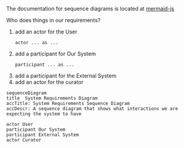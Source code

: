 The documentation for sequence diagrams is located at [mermaid-js](https://mermaid-js.github.io/mermaid/#/sequenceDiagram)

Who does things in our requirements?
1. add an actor for the User
   ```
   actor ... as ...
   ```
1. add a participant for Our System
   ```
   participant ... as ...
   ```
1. add a participant for the External System
1. add an actor for the curator

```mermaid
sequenceDiagram
title  System Requirements Diagram
accTitle: System Requirements Sequence Diagram
accDescr: A sequence diagram that shows what interactions we are expecting the system to have

actor User
participant Our System
participant External System
actor Curator
```
